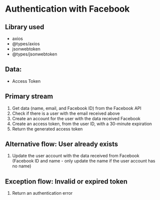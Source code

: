 # Authentication with Facebook

## Library used
- axios
- @types/axios
- jsonwebtoken
- @types/jsonwebtoken
## Data:
* Access Token

## Primary stream
1. Get data (name, email, and Facebook ID) from the Facebook API
2. Check if there is a user with the email received above
3. Create an account for the user with the data received Facebook
4. Create an access token, from the user ID, with a 30-minute expiration
5. Return the generated access token

## Alternative flow: User already exists
1. Update the user account with the data received from Facebook (Facebook ID and name - only
update the name if the user account has no name)

## Exception flow: Invalid or expired token
1. Return an authentication error
